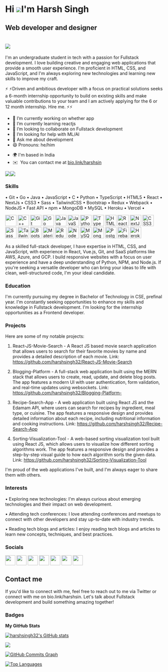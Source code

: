 Hi ![](https://user-images.githubusercontent.com/18350557/176309783-0785949b-9127-417c-8b55-ab5a4333674e.gif)I'm Harsh Singh
===================================================================================================================================
Web developer and designer
--------------------------
<h1 aline=center>
 <a href="https://git.io/typing-svg">
  <img src="https://readme-typing-svg.herokuapp.com?color=58A9E9&lines=console.log(%22Hello+there!+%F0%9F%91%8B%F0%9F%8F%BB%22);console.log(%22I'm+Harsh_Singh!%22);console.log(%22Welcome+to+my+profile!%22)" />
 </a>
</h1>
I'm an undergraduate student in tech with a passion for Fullstack development. I love building creative and engaging web applications that provide a smooth user experience. I'm proficient in HTML, CSS, and JavaScript, and I'm always exploring new technologies and learning new skills to improve my craft.

⚡ ⚡Driven and ambitious developer with a focus on practical solutions seeks a 6-month internship opportunity to build on existing skills and make valuable contributions to your team and I am actively applying for the 6 or 12 month internship. Hire me. ⚡⚡
- 🔭 I’m currently working on whether app
- 🌱 I’m currently learning reactjs
- 👯 I’m looking to collaborate on Fullstack development 
- 🤔 I’m looking for help with ML/AI
- 💬 Ask me about development 
- 😄 Pronouns: he/him
* 🌍 I'm based in India
* ✉️  You can contact me at [bio.link/harshsin](mailto:bio.link/harshsin)

<a href="https://www.github.com/harshsingh32" target="_blank" rel="noreferrer"><img
src="https://img.shields.io/github/followers/harshsingh32?logo=github&style=for-the-badge&color=000000&labelColor=f3f3f3" /></a><a href="https://www.twitter.com/harsh_hasew7890" target="_blank" rel="noreferrer"><img
src="https://img.shields.io/twitter/follow/harsh_hasew7890?logo=twitter&style=for-the-badge&color=000000&labelColor=f3f3f3"
/></a>

### Skills
• Git • Go • Java • JavaScript • C • Python • TypeScript • HTML5 • React • NextJs • CSS3 • Sass • TailwindCSS • Bootstrap • Redux • Webpack • NodeJS • Fast API • npm • MongoDB • MySQL • Heroku • Vercel •

<p align="left">
<a href="https://docs.microsoft.com/en-us/cpp/?view=msvc-170" target="_blank" rel="noreferrer"><img src="https://raw.githubusercontent.com/danielcranney/readme-generator/main/public/icons/skills/c-colored.svg" width="36" height="36" alt="C" /></a>
<a href="https://docs.microsoft.com/en-us/cpp/?view=msvc-170" target="_blank" rel="noreferrer"><img src="https://raw.githubusercontent.com/danielcranney/readme-generator/main/public/icons/skills/cplusplus-colored.svg" width="36" height="36" alt="C++" /></a>
<a href="https://git-scm.com/" target="_blank" rel="noreferrer"><img src="https://raw.githubusercontent.com/danielcranney/readme-generator/main/public/icons/skills/git-colored.svg" width="36" height="36" alt="Git" /></a>
<a href="https://go.dev/doc/" target="_blank" rel="noreferrer"><img src="https://raw.githubusercontent.com/danielcranney/readme-generator/main/public/icons/skills/go-colored.svg" width="36" height="36" alt="Go" /></a>
<a href="https://www.oracle.com/java/" target="_blank" rel="noreferrer"><img src="https://raw.githubusercontent.com/danielcranney/readme-generator/main/public/icons/skills/java-colored.svg" width="36" height="36" alt="Java" /></a>
<a href="https://developer.mozilla.org/en-US/docs/Web/JavaScript" target="_blank" rel="noreferrer"><img src="https://raw.githubusercontent.com/danielcranney/readme-generator/main/public/icons/skills/javascript-colored.svg" width="36" height="36" alt="JavaScript" /></a>
<a href="https://www.python.org/" target="_blank" rel="noreferrer"><img src="https://raw.githubusercontent.com/danielcranney/readme-generator/main/public/icons/skills/python-colored.svg" width="36" height="36" alt="Python" /></a>
<a href="https://www.typescriptlang.org/" target="_blank" rel="noreferrer"><img src="https://raw.githubusercontent.com/danielcranney/readme-generator/main/public/icons/skills/typescript-colored.svg" width="36" height="36" alt="TypeScript" /></a>
<a href="https://developer.mozilla.org/en-US/docs/Glossary/HTML5" target="_blank" rel="noreferrer"><img src="https://raw.githubusercontent.com/danielcranney/readme-generator/main/public/icons/skills/html5-colored.svg" width="36" height="36" alt="HTML5" /></a>
<a href="https://reactjs.org/" target="_blank" rel="noreferrer"><img src="https://raw.githubusercontent.com/danielcranney/readme-generator/main/public/icons/skills/react-colored.svg" width="36" height="36" alt="React" /></a>
<a href="https://nextjs.org/docs" target="_blank" rel="noreferrer"><img src="https://raw.githubusercontent.com/danielcranney/readme-generator/main/public/icons/skills/nextjs-colored.svg" width="36" height="36" alt="NextJs" /></a>
<a href="https://www.w3.org/TR/CSS/#css" target="_blank" rel="noreferrer"><img src="https://raw.githubusercontent.com/danielcranney/readme-generator/main/public/icons/skills/css3-colored.svg" width="36" height="36" alt="CSS3" /></a>
<a href="https://sass-lang.com/" target="_blank" rel="noreferrer"><img src="https://raw.githubusercontent.com/danielcranney/readme-generator/main/public/icons/skills/sass-colored.svg" width="36" height="36" alt="Sass" /></a>
<a href="https://tailwindcss.com/" target="_blank" rel="noreferrer"><img src="https://raw.githubusercontent.com/danielcranney/readme-generator/main/public/icons/skills/tailwindcss-colored.svg" width="36" height="36" alt="TailwindCSS" /></a>
<a href="https://getbootstrap.com/" target="_blank" rel="noreferrer"><img src="https://raw.githubusercontent.com/danielcranney/readme-generator/main/public/icons/skills/bootstrap-colored.svg" width="36" height="36" alt="Bootstrap" /></a>
<a href="https://mui.com/" target="_blank" rel="noreferrer"><img src="https://raw.githubusercontent.com/danielcranney/readme-generator/main/public/icons/skills/materialui-colored.svg" width="36" height="36" alt="Material UI" /></a>
<a href="https://redux.js.org/" target="_blank" rel="noreferrer"><img src="https://raw.githubusercontent.com/danielcranney/readme-generator/main/public/icons/skills/redux-colored.svg" width="36" height="36" alt="Redux" /></a>
<a href="https://nodejs.org/en/" target="_blank" rel="noreferrer"><img src="https://raw.githubusercontent.com/danielcranney/readme-generator/main/public/icons/skills/nodejs-colored.svg" width="36" height="36" alt="NodeJS" /></a>
<a href="https://www.mysql.com/" target="_blank" rel="noreferrer"><img src="https://raw.githubusercontent.com/danielcranney/readme-generator/main/public/icons/skills/mysql-colored.svg" width="36" height="36" alt="MySQL" /></a>
<a href="https://www.mongodb.com/" target="_blank" rel="noreferrer"><img src="https://raw.githubusercontent.com/danielcranney/readme-generator/main/public/icons/skills/mongodb-colored.svg" width="36" height="36" alt="MongoDB" /></a>
<a href="https://www.postgresql.org/" target="_blank" rel="noreferrer"><img src="https://raw.githubusercontent.com/danielcranney/readme-generator/main/public/icons/skills/postgresql-colored.svg" width="36" height="36" alt="PostgreSQL" /></a>
<a href="https://firebase.google.com/" target="_blank" rel="noreferrer"><img src="https://raw.githubusercontent.com/danielcranney/readme-generator/main/public/icons/skills/firebase-colored.svg" width="36" height="36" alt="Firebase" /></a>
<a href="https://www.heroku.com/" target="_blank" rel="noreferrer"><img src="https://raw.githubusercontent.com/danielcranney/readme-generator/main/public/icons/skills/heroku-colored.svg" width="36" height="36" alt="Heroku" /></a>
</p>

As a skilled full-stack developer, I have expertise in HTML, CSS, and JavaScript, with experience in React, Vue.js, Git, and SaaS platforms like AWS, Azure, and GCP. I build responsive websites with a focus on user experience and have a deep understanding of Python, NPM, and Node.js. If you're seeking a versatile developer who can bring your ideas to life with clean, well-structured code, I'm your ideal candidate.

### Education

I'm currently pursuing my degree in Bachelor of Technology in CSE, prefinal year. I'm constantly seeking opportunities to enhance my skills and knowledge in Fullstack development. I'm looking for the internship opportunities as a Frontend developer.

### Projects
Here are some of my notable projects:

1. React-JS-Movie-Search - A React JS based movie search application that allows users to search for their favorite movies by name and provides a detailed description of each movie. Link: https://github.com/harshsingh32/React-JS-Movie-Search

2. Blogging-Platform - A full-stack web application built using the MERN stack that allows users to create, read, update, and delete blog posts. The app features a modern UI with user authentication, form validation, and real-time updates using websockets. Link: https://github.com/harshsingh32/Blogging-Platform-

3. Recipe-Search-App - A web application built using React JS and the Edamam API, where users can search for recipes by ingredient, meal type, or cuisine. The app features a responsive design and provides detailed information about each recipe, including nutritional information and cooking instructions. Link: https://github.com/harshsingh32/Recipe-Search-App

4. Sorting-Visualization-Tool - A web-based sorting visualization tool built using React JS, which allows users to visualize how different sorting algorithms work. The app features a responsive design and provides a step-by-step visual guide to how each algorithm sorts the given data. Link: https://github.com/harshsingh32/Sorting-Visualization-Tool

I'm proud of the web applications I've built, and I'm always eager to share them with others.

### Interests
• Exploring new technologies: I'm always curious about emerging technologies and their impact on web development.

• Attending tech conferences: I love attending conferences and meetups to connect with other developers and stay up-to-date with industry trends.

• Reading tech blogs and articles: I enjoy reading tech blogs and articles to learn new concepts, techniques, and best practices.

### Socials 

<p align="left"> <a href="https://www.dev.to/harshsingh32" target="_blank" rel="noreferrer"><img src="https://raw.githubusercontent.com/danielcranney/readme-generator/main/public/icons/socials/devdotto.svg" width="32" height="32" /></a> <a href="https://discord.com/users/Harsh Singh#0290" target="_blank" rel="noreferrer"><img src="https://raw.githubusercontent.com/danielcranney/readme-generator/main/public/icons/socials/discord.svg" width="32" height="32" /></a> <a href="https://www.github.com/harshsingh32" target="_blank" rel="noreferrer"><img src="https://raw.githubusercontent.com/danielcranney/readme-generator/main/public/icons/socials/github.svg" width="32" height="32" /></a> <a href="https://@harshsin327.hashnode.dev" target="_blank" rel="noreferrer"><img src="https://raw.githubusercontent.com/danielcranney/readme-generator/main/public/icons/socials/hashnode.svg" width="32" height="32" /></a> <a href="https://www.linkedin.com/in/harsh-singh-4245771a2" target="_blank" rel="noreferrer"><img src="https://raw.githubusercontent.com/danielcranney/readme-generator/main/public/icons/socials/linkedin.svg" width="32" height="32" /></a> <a href="http://www.medium.com/@hasew7890" target="_blank" rel="noreferrer"><img src="https://raw.githubusercontent.com/danielcranney/readme-generator/main/public/icons/socials/medium.svg" width="32" height="32" /></a> <a href="https://www.twitter.com/harsh_hasew7890" target="_blank" rel="noreferrer"><img src="https://raw.githubusercontent.com/danielcranney/readme-generator/main/public/icons/socials/twitter.svg" width="32" height="32" /></a></p>

## Contact me
If you'd like to connect with me, feel free to reach out to me via Twitter or connect with me on bio.link/harshsin. Let's talk about Fullstack development and build something amazing together!

### Badges

<b>My GitHub Stats</b>

<a href="http://www.github.com/harshsingh32"><img src="https://github-readme-stats.vercel.app/api?username=harshsingh32&show_icons=true&hide=&count_private=true&title_color=0891b2&text_color=000000&icon_color=000000&bg_color=ffffff&hide_border=true&show_icons=true" alt="harshsingh32's GitHub stats" /></a>

<a href="http://www.github.com/harshsingh32"><img src="https://github-readme-streak-stats.herokuapp.com/?user=harshsingh32&stroke=000000&background=ffffff&ring=0891b2&fire=0891b2&currStreakNum=000000&currStreakLabel=0891b2&sideNums=000000&sideLabels=000000&dates=000000&hide_border=true" /></a>

<a href="http://www.github.com/harshsingh32"><img src="https://github-readme-activity-graph.cyclic.app/graph?username=harshsingh32&bg_color=ffffff&color=000000&line=000000&point=000000&area_color=ffffff&area=true&hide_border=true&custom_title=GitHub%20Commits%20Graph" alt="GitHub Commits Graph" /></a>

<a href="https://github.com/harshsingh32" align="left"><img src="https://github-readme-stats.vercel.app/api/top-langs/?username=harshsingh32&langs_count=10&title_color=0891b2&text_color=000000&icon_color=000000&bg_color=ffffff&hide_border=true&locale=en&custom_title=Top%20%Languages" alt="Top Languages" /></a>

